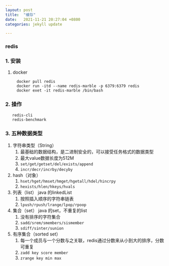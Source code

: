 ```yaml
---
layout: post
title:  "缓存"
date:   2021-11-21 20:27:04 +0800
categories: jekyll update

---
```


### redis
### 1. 安装
   1. docker  
   ```shell
        docker pull redis
        docker run -itd --name redis-marble -p 6379:6379 redis
        docker exet -it redis-marble /bin/bash
   ```  
    
### 2. 操作
   ```shell
      redis-cli
      redis-benchmark
   ```  
### 3. 五种数据类型
   1. 字符串类型（String）
      1. 最基础的数据结构，是二进制安全的，可以接受任务格式的数据类型
      2. 最大value数据长度为512M
      3. ```set/get/getset/del/exists/append```
      4. ```incr/decr/incrby/decyby```
   2. hash（对象）
      1. ```hset/hget/hmset/hmget/hgetall/hdel/hincrpy```
      2. ```hexists/hlen/hkeys/hvals```
   3. 列表（list） java 的linkedList
      1. 按照插入顺序的字符串链表
      2. ```lpush/rpush/lrange/lpop/rpoop```
   4. 集合（set） java 的set，不重复的list
      1. 没有排序的字符集合
      2. ```sadd/srem/smembers/sismember```
      2. ```sdiff/sinter/sunion```
   5. 有序集合（sorted set）
      1. 每一个成员与一个分数与之关联，redis通过分数来从小到大的排序，分数可重复
      2. ```zadd key score member```
      3. ```zrange key min max```